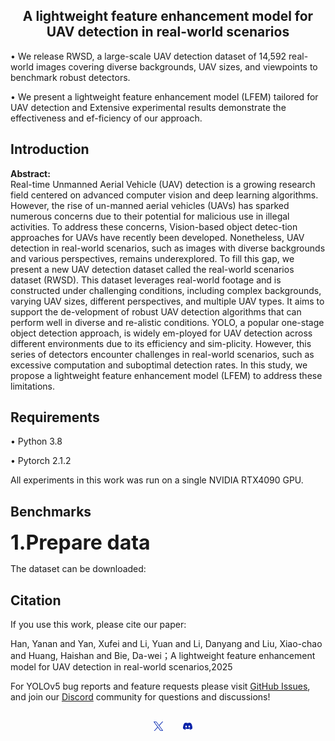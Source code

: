 

## <div align="center">A lightweight feature enhancement model for UAV detection in real-world scenarios</div>
•	We release RWSD, a large-scale UAV detection dataset of 14,592 real-world images covering diverse backgrounds, UAV sizes, and viewpoints to benchmark robust detectors.

•	We present a lightweight feature enhancement model (LFEM) tailored for UAV detection and Extensive experimental results demonstrate the effectiveness and ef-ficiency of our approach.

## <div align="left">Introduction</div>

<div style="font-weight: bold;">Abstract: </div>Real-time Unmanned Aerial Vehicle (UAV) detection is a growing research field centered on advanced computer vision and deep learning algorithms. However, the rise of un-manned aerial vehicles (UAVs) has sparked numerous concerns due to their potential for malicious use in illegal activities. To address these concerns, Vision-based object detec-tion approaches for UAVs have recently been developed. Nonetheless, UAV detection in real-world scenarios, such as images with diverse backgrounds and various perspectives, remains underexplored. To fill this gap, we present a new UAV detection dataset called the real-world scenarios dataset (RWSD). This dataset leverages real-world footage and is constructed under challenging conditions, including complex backgrounds, varying UAV sizes, different perspectives, and multiple UAV types. It aims to support the de-velopment of robust UAV detection algorithms that can perform well in diverse and re-alistic conditions. YOLO, a popular one-stage object detection approach, is widely em-ployed for UAV detection across different environments due to its efficiency and sim-plicity. However, this series of detectors encounter challenges in real-world scenarios, such as excessive computation and suboptimal detection rates. In this study, we propose a lightweight feature enhancement model (LFEM) to address these limitations.

## <div align="left">Requirements</div>
•	Python 3.8

•	Pytorch 2.1.2

All experiments in this work was run on a single NVIDIA RTX4090 GPU.
## <div align="left">Benchmarks</div>
<font size=6><b>1.Prepare data</b></font>

The dataset can be downloaded:


## Citation

If you use this work, please cite our paper:

Han, Yanan and Yan, Xufei and Li, Yuan and Li, Danyang and Liu, Xiao-chao and Huang, Haishan and Bie, Da-wei；A lightweight feature enhancement model for UAV detection in real-world scenarios,2025




For YOLOv5 bug reports and feature requests please visit [GitHub Issues](https://github.com/ultralytics/yolov5/issues), and join our [Discord](https://ultralytics.com/discord) community for questions and discussions!

<br>
<div align="center">
  <a href="https://github.com/ultralytics" style="text-decoration:none;">
    <img src="https://github.com/ultralytics/assets/raw/main/social/logo-social-github.png" width="3%" alt="" /></a>
  <img src="https://github.com/ultralytics/assets/raw/main/social/logo-transparent.png" width="3%" alt="" />
  <a href="https://www.linkedin.com/company/ultralytics/" style="text-decoration:none;">
    <img src="https://github.com/ultralytics/assets/raw/main/social/logo-social-linkedin.png" width="3%" alt="" /></a>
  <img src="https://github.com/ultralytics/assets/raw/main/social/logo-transparent.png" width="3%" alt="" />
  <a href="https://twitter.com/ultralytics" style="text-decoration:none;">
    <img src="https://github.com/ultralytics/assets/raw/main/social/logo-social-twitter.png" width="3%" alt="" /></a>
  <img src="https://github.com/ultralytics/assets/raw/main/social/logo-transparent.png" width="3%" alt="" />
  <a href="https://youtube.com/ultralytics" style="text-decoration:none;">
    <img src="https://github.com/ultralytics/assets/raw/main/social/logo-social-youtube.png" width="3%" alt="" /></a>
  <img src="https://github.com/ultralytics/assets/raw/main/social/logo-transparent.png" width="3%" alt="" />
  <a href="https://www.tiktok.com/@ultralytics" style="text-decoration:none;">
    <img src="https://github.com/ultralytics/assets/raw/main/social/logo-social-tiktok.png" width="3%" alt="" /></a>
  <img src="https://github.com/ultralytics/assets/raw/main/social/logo-transparent.png" width="3%" alt="" />
  <a href="https://www.instagram.com/ultralytics/" style="text-decoration:none;">
    <img src="https://github.com/ultralytics/assets/raw/main/social/logo-social-instagram.png" width="3%" alt="" /></a>
  <img src="https://github.com/ultralytics/assets/raw/main/social/logo-transparent.png" width="3%" alt="" />
  <a href="https://ultralytics.com/discord" style="text-decoration:none;">
    <img src="https://github.com/ultralytics/assets/blob/main/social/logo-social-discord.png" width="3%" alt="" /></a>
</div>

[tta]: https://docs.ultralytics.com/yolov5/tutorials/test_time_augmentation
